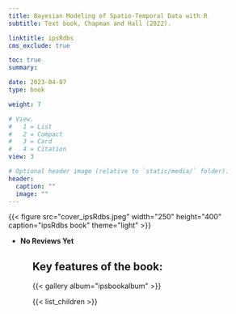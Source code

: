 ```yaml
---
title: Bayesian Modeling of Spatio-Temporal Data with R
subtitle: Text book, Chapman and Hall (2022).   

linktitle: ipsRdbs
cms_exclude: true

toc: true
summary: 

date: 2023-04-07
type: book

weight: 7

# View.
#   1 = List
#   2 = Compact
#   3 = Card
#   4 = Citation
view: 3

# Optional header image (relative to `static/media/` folder).
header:
  caption: ""
  image: ""
---
```


{{< figure src="cover_ipsRdbs.jpeg" width="250" height="400" caption="ipsRdbs book" theme="light" >}}

<ul>  




<li> <b> No Reviews Yet </b>
<ul>

<h2>  Key features of the book: </h2>



{{< gallery album="ipsbookalbum" >}}

{{< list_children >}} 
